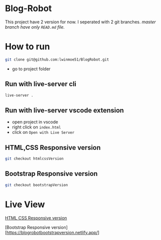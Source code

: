 # Blog-Robot

This project have 2 version for now. I seperated with 2 git branches.
*master branch have only `READ.md` file.*

# How to run

```bash
git clone git@github.com:lwinmoe51/BlogRobot.git
```
- go to project folder

## Run with live-server cli
```bash
live-server .
```

## Run with live-server vscode extension
- open project in vscode
- right click on `index.html`
- click on `Open with Live Server`

## HTML,CSS Responsive version

```bash
git checkout htmlcssVersion
```

## Bootstrap Responsive version

```bash
git checkout bootstrapVersion
```

# Live View

[HTML CSS Responsive version](https://blogrobothtmlcssversion.netlify.app/)

[Bootstrap Responsive version][https://blogrobotbootstrapversion.netlify.app/]
